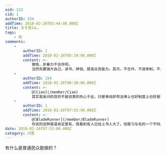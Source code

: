 ```yaml
---
aid: 122
cid: 1
authorID: 154
addTime: 2018-02-26T03:44:00.000Z
title: 关于宪14…
tags:
    - 宪
comments:
    -
        authorID: 1
        addTime: 2018-02-26T05:19:00.000Z
        content: >-
            做啥，非暴力不合作呗。
            当然先要强大自己，读书、挣钱、提高业务能力。其次，不合作，不进体制，不入党，不唱赞歌。最后，结交三五挚友，互相学习，互相勉励，互相提高。
    -
        authorID: 154
        addTime: 2018-02-26T06:30:00.000Z
        content: >-
            @[Ciao](/member/Ciao)
            其实我发问的目的不是说真的热心于此，只是单纯好奇法律上也好制度上也好是否真的放任这种情况发展，以及制度以外能产生怎样的阻力
    -
        authorID: 1
        addTime: 2018-02-26T07:53:00.000Z
        content: >-
            @[BladeRunner](/member/BladeRunner)
            你说的这种渠道肯定是有，我看到有人已经上书人大了。但是习与毛的一个不同点在于，习是依赖制度化的，他是扶持官僚制的，所以习会说尊重宪法之类的话，会让双规这种党内不规范手段正式化。习在很多方面是力求名正言顺的。因此，我觉得这些渠道是没有任何效果的。
date: 2018-02-26T07:53:00.000Z
category: 问答
---
```


有什么是普通民众能做的？
